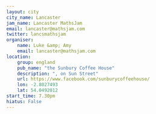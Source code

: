 ```yaml
---
layout: city                                           
city_name: Lancaster                                                                
jam_name: Lancaster MathsJam
email: lancaster@mathsjam.com
twitter: lancsmathsjam
organiser:
    name: Luke &amp; Amy
    email: lancaster@mathsjam.com
location:
    group: england
    pub_name: "the Sunbury Coffee House"
    description: ", on Sun Street"
    url: https://www.facebook.com/sunburycoffeehouse/
    lon: -2.8027493
    lat: 54.0492012
start_time: 7.30pm
hiatus: False
---
```

